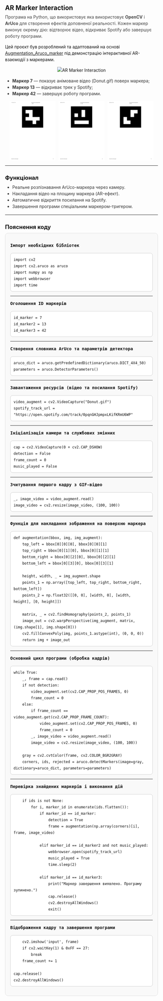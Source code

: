 <section style="font-family: -apple-system, BlinkMacSystemFont, 'Segoe UI', Roboto, 'Helvetica Neue', Arial; line-height:1.5; color:#111;">
  <h1 style="margin-bottom:0.1em;">AR Marker Interaction</h1>
  <p style="margin-top:0.2em; color:#444;">
  Програма на Python, що використовує яка використовує <b>OpenCV</b> і <b>ArUco</b> для створення ефектів доповненої реальності.
  Кожен маркер виконує окрему дію: відтворює відео, відкриває Spotify або завершує роботу програми.
</p>
<p>
  Цей проєкт був розроблений та адаптований на основі <a href="https://github.com/codegiovanni/Augmentation_Aruco_marker.git" target="_blank">Augmentation_Aruco_marker</a> під демонстрацію інтерактивної AR-взаємодії з маркерами.
</p>
<div align="center">
  <img src="result.gif" alt="AR Marker Interaction"/>
</div>
  <ul style="color:#333">
    <li><b>Маркeр 7</b> — показує анімоване відео (Donut.gif) поверх маркера;</li>
    <li><b>Маркeр 13</b> — відкриває трек у Spotify;</li>
    <li><b>Маркeр 42</b> — завершує роботу програми.</li>
  </ul>
  <div align="center">
  <div style="display: flex; justify-content: center; gap: 10px;">
  <img src="PythonProject4/Online_ArUco_markers_generator.png" alt="Marker 1" style="width: 30%;">
  <img src="PythonProject4/Online_ArUco_markers_generator13.png" alt="Marker 2" style="width: 30%;">
  <img src="PythonProject4/Online_ArUco_markers_generator42.png" alt="Marker 3" style="width: 30%;">
</div>

  </div>

  <hr style="border:none;border-top:1px solid #eee;margin:16px 0;">

  <h2 style="font-size:1.15rem;margin-bottom:6px;">Функціонал</h2>
  <ul style="margin-top:0;color:#333">
    <li>Реальне розпізнавання ArUco-маркера через камеру.</li>
    <li>Накладання відео на площину маркера (AR-ефект).</li>
    <li>Автоматичне відкриття посилання на Spotify.</li>
    <li>Завершення програми спеціальним маркером-тригером.</li>
  </ul>

  <hr style="border:none;border-top:1px solid #eee;margin:16px 0;">

  <h2 style="font-size:1.15rem;margin-bottom:6px;">Пояснення коду</h2>

  <section style="font-family: Consolas, monospace; background:#f9f9f9; border-radius:10px; padding:16px; border:1px solid #ddd;">

<b>Імпорт необхідних бібліотек</b>
  <pre style="background:#fff; padding:10px; border-radius:8px; border:1px solid #ccc;">
<code>import cv2
import cv2.aruco as aruco
import numpy as np
import webbrowser
import time
</code></pre>
  <hr>

  <b>Оголошення ID маркерів</b>
  <pre style="background:#fff; padding:10px; border-radius:8px; border:1px solid #ccc;">
<code>id_marker = 7
id_marker2 = 13
id_marker3 = 42
</code></pre>
  <hr>

  <b>Створення словника ArUco та параметрів детектора</b>
  <pre style="background:#fff; padding:10px; border-radius:8px; border:1px solid #ccc;">
<code>aruco_dict = aruco.getPredefinedDictionary(aruco.DICT_4X4_50)
parameters = aruco.DetectorParameters()
</code></pre>
  <hr>

  <b>Завантаження ресурсів (відео та посилання Spotify)</b>
  <pre style="background:#fff; padding:10px; border-radius:8px; border:1px solid #ccc;">
<code>video_augment = cv2.VideoCapture("Donut.gif")
spotify_track_url = "https://open.spotify.com/track/0pqnGHJpmpxLKifKRmU6WP"
</code></pre>
  <hr>

  <b>Ініціалізація камери та службових змінних</b>
  <pre style="background:#fff; padding:10px; border-radius:8px; border:1px solid #ccc;">
<code>cap = cv2.VideoCapture(0 + cv2.CAP_DSHOW)
detection = False
frame_count = 0
music_played = False
</code></pre>
  <hr>

  <b>Зчитування першого кадру з GIF-відео</b>
  <pre style="background:#fff; padding:10px; border-radius:8px; border:1px solid #ccc;">
<code>_, image_video = video_augment.read()
image_video = cv2.resize(image_video, (100, 100))
</code></pre>
  <hr>

  <b>Функція для накладання зображення на поверхню маркера</b>
  <pre style="background:#fff; padding:10px; border-radius:8px; border:1px solid #ccc;">
<code>def augmentation(bbox, img, img_augment):
    top_left = bbox[0][0][0], bbox[0][0][1]
    top_right = bbox[0][1][0], bbox[0][1][1]
    bottom_right = bbox[0][2][0], bbox[0][2][1]
    bottom_left = bbox[0][3][0], bbox[0][3][1]

    height, width, _ = img_augment.shape
    points_1 = np.array([top_left, top_right, bottom_right, bottom_left])
    points_2 = np.float32([[0, 0], [width, 0], [width, height], [0, height]])

    matrix, _ = cv2.findHomography(points_2, points_1)
    image_out = cv2.warpPerspective(img_augment, matrix, (img.shape[1], img.shape[0]))
    cv2.fillConvexPoly(img, points_1.astype(int), (0, 0, 0))
    return img + image_out
</code></pre>
  <hr>

  <b>Основний цикл програми (обробка кадрів)</b>
  <pre style="background:#fff; padding:10px; border-radius:8px; border:1px solid #ccc;">
<code>while True:
    _, frame = cap.read()
    if not detection:
        video_augment.set(cv2.CAP_PROP_POS_FRAMES, 0)
        frame_count = 0
    else:
        if frame_count == video_augment.get(cv2.CAP_PROP_FRAME_COUNT):
            video_augment.set(cv2.CAP_PROP_POS_FRAMES, 0)
            frame_count = 0
        _, image_video = video_augment.read()
        image_video = cv2.resize(image_video, (100, 100))

    gray = cv2.cvtColor(frame, cv2.COLOR_BGR2GRAY)
    corners, ids, rejected = aruco.detectMarkers(image=gray, dictionary=aruco_dict, parameters=parameters)
</code></pre>
  <hr>

  <b>Перевірка знайдених маркерів і виконання дій</b>
  <pre style="background:#fff; padding:10px; border-radius:8px; border:1px solid #ccc;">
<code>    if ids is not None:
        for i, marker_id in enumerate(ids.flatten()):
            if marker_id == id_marker:
                detection = True
                frame = augmentation(np.array(corners)[i], frame, image_video)

            elif marker_id == id_marker2 and not music_played:
                webbrowser.open(spotify_track_url)
                music_played = True
                time.sleep(2)

            elif marker_id == id_marker3:
                print("Маркeр завершення виявлено. Програму зупинено.")
                cap.release()
                cv2.destroyAllWindows()
                exit()
</code></pre>
  <hr>

  <b>Відображення кадру та завершення програми</b>
  <pre style="background:#fff; padding:10px; border-radius:8px; border:1px solid #ccc;">
<code>    cv2.imshow('input', frame)
    if cv2.waitKey(1) & 0xFF == 27:
        break
    frame_count += 1

cap.release()
cv2.destroyAllWindows()
</code></pre>

</section>
